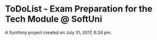 ToDoList - Exam Preparation for the Tech Module @ SoftUni
=========================================================

A Symfony project created on July 31, 2017, 6:24 pm.
